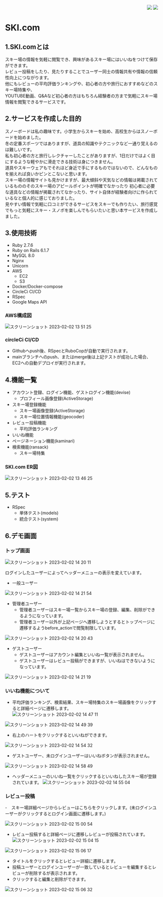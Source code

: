 <p align="right">
  <img src="https://img.shields.io/circleci/build/github/minagawa3750/minagawa-portfolio/main" />
  <img src="https://img.shields.io/gem/dv/rails/6.1.7" />
</p>

# SKI.com 
## 1.SKI.comとは
スキー場の情報を気軽に閲覧でき、興味があるスキー場にはいいねをつけて保存ができます。  
レビュー投稿をしたり、見たりすることでユーザー同士の情報共有や情報の信頼性向上につながります。  
他にもレビューの平均評価ランキングや、初心者の方や旅行におすすめなどのスキー場特集や、  
YOUTUBE動画、Q&Aなど初心者の方はもちろん経験者の方まで気軽にスキー場情報を閲覧できるサービスです。  

## 2.サービスを作成した目的
スノーボードは私の趣味です。小学生からスキーを始め、高校生からはスノーボードを始めました。  
冬の定番スポーツではありますが、道具の知識やテクニックなど一通り覚えるのは難しいです。  
私も初心者の方と旅行しレクチャーしたことがありますが、1日だけではよく目にするような軽やかに滑走できる技術は身につきません。  
道具やスキーウェアもでそれほど身近で手にするものではないので、どんなものを揃えれば良いかピンとこないと思います。  
スキー場の情報サイトも見かけますが、最大傾斜や天気などの情報は掲載されているもののそのスキー場のアピールポイントが明確でなかったり
初心者に必要な道具などの情報が掲載されてなかったり、サイト自体が経験者向けに作られているなと個人的に感じておりました。  
見やすい情報で気軽に口コミができるサービスをスキーでも作りたい、旅行感覚でもっと気軽にスキー・スノボを楽しんでもらいたいと思い本サービスを作成しました。

## 3.使用技術
- Ruby 2.7.6
- Ruby on Rails 6.1.7
- MySQL 8.0
- Nginx
- Unicorn
- AWS
  - EC2
  - S3
- Docker/Docker-compose
- CircleCi CI/CD
- RSpec
- Google Maps API

### AWS構成図
![スクリーンショット 2023-02-02 13 51 25](https://user-images.githubusercontent.com/107171561/216240256-fa174f09-d781-43d7-90d7-7f004ca843b4.png)
### circleCi CI/CD
- Githubへpush後、RSpecとRuboCopが自動で実行されます。
- mainブランチへのpush、またはmerge後は上記テストが成功した場合、EC2への自動デプロイが実行されます。

## 4.機能一覧
- アカウント登録、ログイン機能、ゲストログイン機能(devise)
  - プロフィール画像登録(ActiveStorage)
- スキー場登録機能
  - スキー場画像登録(ActiveStorage)
  - スキー場位置情報機能(geocoder)
- レビュー投稿機能
  - 平均評価ランキング
- いいね機能
- ページネーション機能(kaminari)
- 検索機能(ransack)
  - スキー場特集

### SKI.com ER図
![スクリーンショット 2023-02-02 13 46 25](https://user-images.githubusercontent.com/107171561/216240753-212e0bcf-3686-4f85-bc0a-1c6ecbddc0ad.png)

## 5.テスト
- RSpec
  - 単体テスト(models)
  - 統合テスト(system)
  
## 6.デモ画面
### トップ画面
![スクリーンショット 2023-02-02 14 20 11](https://user-images.githubusercontent.com/107171561/216241324-c636f949-5ab3-4140-8a17-7646e1689953.png)

ログインしたユーザーによってヘッダーメニューの表示を変えています。
- 一般ユーザー

![スクリーンショット 2023-02-02 14 21 54](https://user-images.githubusercontent.com/107171561/216241446-a5a09379-e06c-46a2-bfe5-6ec6e2a5f62d.png)

- 管理者ユーザー
  - 管理者ユーザーはスキー場一覧からスキー場の登録、編集、削除ができるようになっています。
  - 管理者ユーザー以外が上記ページへ遷移しようとするとトップページに遷移するようbefore_actionで閲覧制限しています。

![スクリーンショット 2023-02-02 14 20 43](https://user-images.githubusercontent.com/107171561/216241746-1df7c95d-d3d2-4bc3-a78e-18b60e56636e.png)

- ゲストユーザー
  - ゲストユーザーはアカウント編集といいね一覧が表示されません。
  - ゲストユーザーはレビュー投稿ができますが、いいねはできないようになっています。

![スクリーンショット 2023-02-02 14 21 19](https://user-images.githubusercontent.com/107171561/216241975-4ef79028-56af-4b94-b1e8-342d4dd4558e.png)

### いいね機能について
- 平均評価ランキング、検索結果、スキー場特集のスキー場画像をクリックすると詳細ページに遷移します。
![スクリーンショット 2023-02-02 14 47 11](https://user-images.githubusercontent.com/107171561/216242253-370c6a50-cce1-4cdc-b87e-5c26366098a3.png)

![スクリーンショット 2023-02-02 14 49 39](https://user-images.githubusercontent.com/107171561/216242558-727ed56e-217b-4757-bf73-9415e3fef8e6.png)

- 右上のハートをクリックするといいねができます。

![スクリーンショット 2023-02-02 14 54 32](https://user-images.githubusercontent.com/107171561/216243270-46676076-af86-42d7-8181-61916bed31fd.png)

- ゲストユーザー、未ログインユーザーはいいねボタンが表示されません。

![スクリーンショット 2023-02-02 14 58 49](https://user-images.githubusercontent.com/107171561/216243951-08dc1b1f-3808-4347-a6a2-78a9e85278b5.png)

- ヘッダーメニューのいいね一覧をクリックするといいねしたスキー場が登録されています。
![スクリーンショット 2023-02-02 14 55 04](https://user-images.githubusercontent.com/107171561/216243354-3c5c3f68-56db-47c7-839a-dbe2bd115ae6.png)

### レビュー投稿
-　スキー場詳細ページからレビューはこちらをクリックします。(未ログインユーザーがクリックするとログイン画面に遷移します。)

![スクリーンショット 2023-02-02 15 00 54](https://user-images.githubusercontent.com/107171561/216244232-78675b24-5ca0-4b35-bb89-25b78eea30c3.png)

- レビュー投稿すると詳細ページに遷移しレビューが投稿されています。
![スクリーンショット 2023-02-02 15 04 15](https://user-images.githubusercontent.com/107171561/216245670-5a9cacb9-9409-4c4f-878e-9b4d6a45fa45.png)

![スクリーンショット 2023-02-02 15 06 17](https://user-images.githubusercontent.com/107171561/216244979-f50ad592-563e-41c3-83bc-5d284a07370f.png)

- タイトルをクリックするとレビュー詳細に遷移します。
- 投稿ユーザーとログインユーザーが一致しているとレビューを編集するとレビューが削除するが表示されます。
- クリックすると編集と削除ができます。

![スクリーンショット 2023-02-02 15 06 32](https://user-images.githubusercontent.com/107171561/216245134-bb21c4cb-c62b-433f-b6d5-fef72e6f64ea.png)
